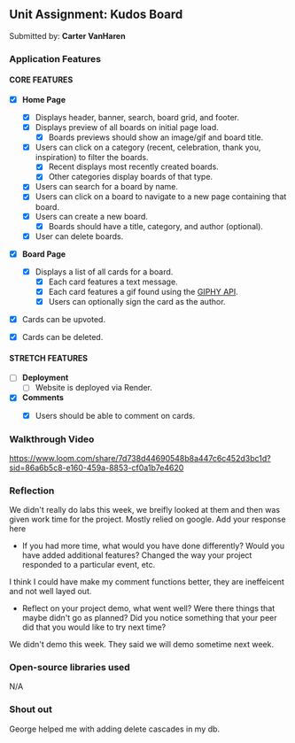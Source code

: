 
## Unit Assignment: Kudos Board

Submitted by: **Carter VanHaren**


### Application Features

#### CORE FEATURES

- [X] **Home Page**
  - [X] Displays header, banner, search, board grid, and footer.
  - [X] Displays preview of all boards on initial page load.
    - [X] Boards previews should show an image/gif and board title.
  - [X] Users can click on a category (recent, celebration, thank you, inspiration) to filter the boards.
    - [X] Recent displays most recently created boards.
    - [X] Other categories display boards of that type.
  - [X] Users can search for a board by name.
  - [X] Users can click on a board to navigate to a new page containing that board.
  - [X] Users can create a new board.
    - [X] Boards should have a title, category, and author (optional).
  - [X] User can delete boards.
  
- [X] **Board Page**
  - [X] Displays a list of all cards for a board.
    -  [X] Each card features a text message.
    -  [X] Each card features a gif found using the [GIPHY API](https://developers.giphy.com/docs/api/).
    -  [X] Users can optionally sign the card as the author.  
-   [X] Cards can be upvoted.
-   [X] Cards can be deleted.


#### STRETCH FEATURES

- [ ] **Deployment**
  - [ ] Website is deployed via Render.
- [X] **Comments**
  - [X] Users should be able to comment on cards.


### Walkthrough Video



https://www.loom.com/share/7d738d44690548b8a447c6c452d3bc1d?sid=86a6b5c8-e160-459a-8853-cf0a1b7e4620


### Reflection

We didn't really do labs this week, we breifly looked at them and then was given work time for the project. Mostly relied on google.
Add your response here

* If you had more time, what would you have done differently? Would you have added additional features? Changed the way your project responded to a particular event, etc.
  
I think I could have make my comment functions better, they are ineffeicent and not well layed out.

* Reflect on your project demo, what went well? Were there things that maybe didn't go as planned? Did you notice something that your peer did that you would like to try next time?

We didn't demo this week. They said we will demo sometime next week.

### Open-source libraries used

N/A

### Shout out

George helped me with adding delete cascades in my db.